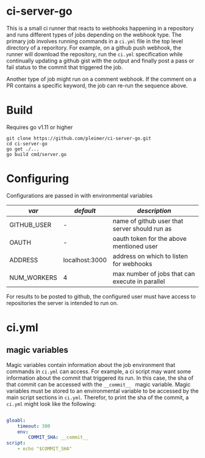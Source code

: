 #  ci-server-go
This is a small ci runner that reacts to webhooks happening in a repository and runs different types of jobs depending on the webhook type. The primary job involves running commands in a `ci.yml` file in the top level directory of a reporitory. For example, on a github push webhook, the runner will download the repository, run the `ci.yml` specification while continually updating a github gist with the output and finally post a pass or fail status to the commit that triggered the job. 

Another type of job might run on a comment webhook. If the comment on a PR contains a specific keyword, the job can re-run the sequence above. 


# Build
Requires go v1.11 or higher
```
git clone https://github.com/pleimer/ci-server-go.git
cd ci-server-go
go get ./...
go build cmd/server.go
```

# Configuring
Configurations are passed in with environmental variables

*var* | *default* | *description*
---------- |---------- | ----------
GITHUB_USER | - | name of github user that server should run as
OAUTH | - | oauth token for the above mentioned user
ADDRESS | localhost:3000 | address on which to listen for webhooks
NUM_WORKERS | 4 | max number of jobs that can execute in parallel

For results to be posted to github, the configured user must have access to repositories the server is intended to run on.

# ci.yml

## magic variables
Magic variables contain information about the job environment that commands in `ci.yml` can access. For example, a ci script may want some information about the commit that triggered its run. In this case, the sha of that commit can be accessed with the `__commit__ ` magic variable. Magic variables must be stored to an environmental variable to be accessed by the main script sections in `ci.yml`. Therefor, to print the sha of the commit, a `ci.yml` might look like the following:

```yaml

gloabl:
    timeout: 300
    env:
        COMMIT_SHA: __commit__
script:
    - echo "$COMMIT_SHA"
```
